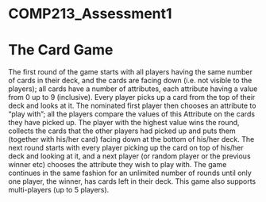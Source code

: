 # COMP213_Assessment1
# The Card Game
The first round of the game starts with all players having the same number of cards in their deck, and the cards are facing down (i.e. not visible to the players); all cards have a number of attributes, each attribute having a value from 0 up to 9 (inclusive).
Every player picks up a card from the top of their deck and looks at it.
The nominated first player then chooses an attribute to “play with”; all the players compare the values of this Attribute on the cards they have picked up.
The player with the highest value wins the round, collects the cards that the other players had picked up and puts them (together with his/her card) facing down at the bottom of his/her deck.
The next round starts with every player picking up the card on top of his/her deck and looking at it, and a next player (or random player or the previous winner etc) chooses the attribute they wish to play with.
The game continues in the same fashion for an unlimited number of rounds until only one player, the winner, has cards left in their deck. This game also supports multi-players (up to 5 players). 
